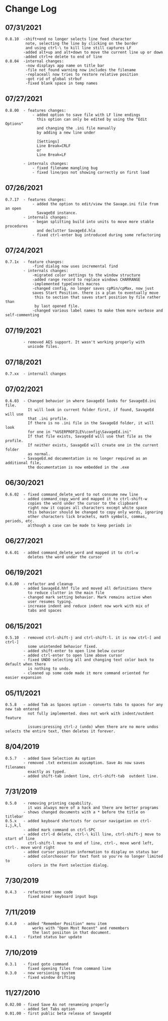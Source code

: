 # Change Log


## 07/31/2021
	0.8.10	-shift+end no longer selects line feed character
			 note, selecting the line by clicking on the border
			 and using ctrl-\ to kill line still captures LF
			-added alt+up and alt+down to move the current line up or down
			-added ctrl+e delete to end of line
	0.8.04	-internal changes:
			 -now displays app name on title bar
			 -file not found warning now includes the filename
			 -replaceall now tries to restore relative position
			 -got rid of global strbuf
			 -fixed blank space in temp names

## 07/27/2021
	0.8.00	- features changes:
				- added option to save file with LF line endings
				  this option can only be edited by using the "Edit Options"
				  and changing the .ini file manually
				  by adding a new line under
				  
				  [Settings]
				  Line Break=CRLF
				  or
				  Line Break=LF
				  
			- internals changes:
				- fixed filename mangling bug
				- fixed line/pos not showing correctly on first load

## 07/26/2021
	0.7.17	- features changes:
				- added the option to edit/view the Savage.ini file from an open
				  SavageEd instance.
			- internals changes:
				- began splitting build into units to move more stable procedures
				  and declutter SavageEd.hla
				- fixed ctrl-enter bug introduced during some refactoring

## 07/24/2021
	0.7.1x	- feature changes:
				-find dialog now uses incremental find
			- internals changes:
				-migrated color settings to the window structure
			 	-added range record to replace windows CHARRANGE
				-implemented typeConsts macros
			 	-changed config, no longer saves cpMin/cpMax, now just
				saves Start Position. there is a plan to eventually move
			 	 this to section that saves start position by file rather than
			 	 by last opened file.
			 	-changed various label names to make them more verbose and self-commenting

## 07/19/2021
			- removed AES support. It wasn't working properly with
			  unicode files.

## 07/18/2021
	0.7.xx	- internall changes

## 07/02/2021
	0.6.03	- Changed behavior in where SavageEd looks for SavageEd.ini file.
			  It will look in current folder first, if found, SavageEd will use
			  that .ini profile.
			  If there is no .ini file in the SavageEd folder, it will look
			  for one in "%USERPROFILE%\config\SavageEd.ini"
			  If that file exists, SavageEd will use that file as the profile.
			  If neither exists, SavageEd will create one in the current folder
			  as normal.
			- SavageEd.md documentation is no longer required as an additional file,
			  the documentation is now embedded in the .exe
  

## 06/30/2021
	0.6.02	- fixed command_delete_word to not consume new line
			- added command_copy_word and mapped it to ctrl-shift-w
			  copies the word under the cursor to the clipboard
			  right now it copies all characters except white space
			  this behavior should be changed to copy only words, ignoring
			  other characters lick brackets, math symbols, commas, periods, etc.
			  although a case can be made to keep periods in

## 06/27/2021
	0.6.01	- added command_delete_word and mapped it to ctrl-w
			  deletes the word under the cursor

## 06/19/2021
	0.6.00	- refactor and cleanup
			- added SavageEd.hhf file and moved all definitions there
			  to reduce clutter in the main file
			- changed mark setting behavior. Mark remains active when
			  user resumes typing.
			- increase indent and reduce indent now work with mix of
			  tabs and spaces

## 06/15/2021
	0.5.10	- removed ctrl-shift-j and ctrl-shift-l. it is now ctrl-[ and ctrl-]
			  some unintended behavior fixed.
			- added shift-enter to open line below cursor
			- added ctrl-enter to open line above cursor
			- fixed UNDO selecting all and changing text color back to default when there
			  is nothing to undo.
			- cleaned up some code made it more command oriented for easier expansion

## 05/11/2021
	0.5.8	- added Tab as Spaces option - converts tabs to spaces for any new tab entered
			  not fully implemented. does not work with indent/outdent feature
			  
			  issues:pressing ctrl-z (undo) when there are no more undos selects the entire text, then deletes it forever.

## 8/04/2019
	0.5.7	- added Save Selection As option
			- removed .txt extension assumption. Save As now saves filenames
			  exactly as typed.
			- added shift-tab indent line, ctrl-shift-tab  outdent line.

## 7/31/2019
	0.5.0	- removing printing capability.
			  it was always more of a hack and there are better programs
			- shows changed documents with a * before the title on titlebar
	0.5.x   - added keyboard shortcuts for cursor navigation on ctrl-i,j,k,l
			- added mark command on ctrl-SPC
			- added ctrl-d delete, ctrl-\ kill line, ctrl-shift-j move to start of line
			  ctrl-shift-l move to end of line, ctrl-, move word left, ctrl-. move word right
			- added cursor position information to display on status bar
			- added colorchooser for text font so you're no longer limited to
			  colors in the Font selection dialog.
	
## 7/30/2019
	0.4.3	- refactored some code
			  fixed minor keyboard input bugs

## 7/11/2019
	0.4.0	- added "Remember Position" menu item
				works with "Open Most Recent" and remembers
				the last posiiton in that document.
	0.4.1	- fixted status bar update

## 7/10/2019
	0.3.1	- fixed goto command
			  fixed opening files from command line
	0.3.0	- new versioning system
			- fixed window drifting
## 11/27/2010
	0.02.00 - fixed Save As not renameing properly
	        - added Set Tabs option
	0.01.00 - first public beta release of SavageEd

